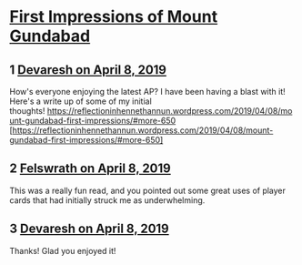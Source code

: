 # [First Impressions of Mount Gundabad](https://community.fantasyflightgames.com/topic/293586-first-impressions-of-mount-gundabad/)

## 1 [Devaresh on April 8, 2019](https://community.fantasyflightgames.com/topic/293586-first-impressions-of-mount-gundabad/?do=findComment&comment=3671753)

How's everyone enjoying the latest AP? I have been having a blast with it! Here's a write up of some of my initial thoughts! https://reflectioninhennethannun.wordpress.com/2019/04/08/mount-gundabad-first-impressions/#more-650 [https://reflectioninhennethannun.wordpress.com/2019/04/08/mount-gundabad-first-impressions/#more-650]

## 2 [Felswrath on April 8, 2019](https://community.fantasyflightgames.com/topic/293586-first-impressions-of-mount-gundabad/?do=findComment&comment=3671881)

This was a really fun read, and you pointed out some great uses of player cards that had initially struck me as underwhelming.

## 3 [Devaresh on April 8, 2019](https://community.fantasyflightgames.com/topic/293586-first-impressions-of-mount-gundabad/?do=findComment&comment=3671945)

Thanks! Glad you enjoyed it!

